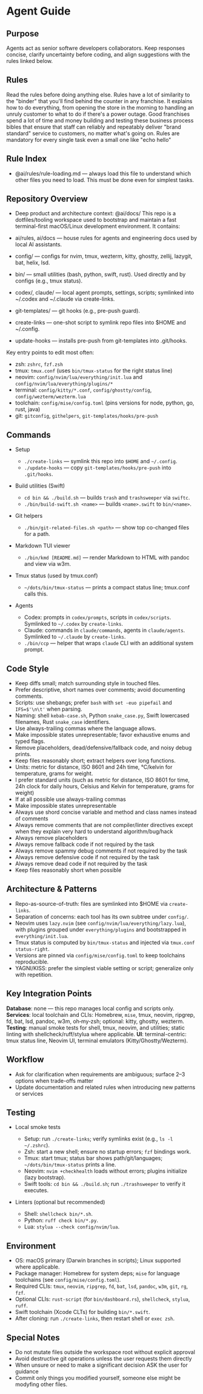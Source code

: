 # Agent Guide

## Purpose
Agents act as senior softwre developers collaborators. Keep responses concise,
clarify uncertainty before coding, and align suggestions with the rules linked below.

## Rules
Read the rules before doing anything else.
Rules have a lot of similarity to the "binder" that you'll find behind
the counter in any franchise. It explains how to do everything,
from opening the store in the morning to handling an unruly customer
to what to do if there's a power outage.
Good franchises spend a lot of time and money building and
testing these business process bibles that ensure that staff
can reliably and repeatably deliver "brand standard" service to customers,
no matter what's going on.
Rules are mandatory for every single task even a small one like "echo hello"

## Rule Index
- @ai/rules/rule-loading.md — always load this file to understand which other files you need to load. This must be done even for simplest tasks.

## Repository Overview
- Deep product and architecture context: @ai/docs/
This repo is a dotfiles/tooling workspace used to bootstrap and maintain a fast terminal-first macOS/Linux development environment. It contains:

- ai/rules, ai/docs — house rules for agents and engineering docs used by local AI assistants.
- config/ — configs for nvim, tmux, wezterm, kitty, ghostty, zellij, lazygit, bat, helix, lsd.
- bin/ — small utilities (bash, python, swift, rust). Used directly and by configs (e.g., tmux status).
- codex/, claude/ — local agent prompts, settings, scripts; symlinked into ~/.codex and ~/.claude via create-links.
- git-templates/ — git hooks (e.g., pre-push guard).
- create-links — one-shot script to symlink repo files into $HOME and ~/.config.
- update-hooks — installs pre-push from git-templates into .git/hooks.

Key entry points to edit most often:
- zsh: `zshrc`, `fzf.zsh`
- tmux: `tmux.conf` (uses `bin/tmux-status` for the right status line)
- neovim: `config/nvim/lua/everything/init.lua` and `config/nvim/lua/everything/plugins/*`
- terminal: `config/kitty/*.conf`, `config/ghostty/config`, `config/wezterm/wezterm.lua`
- toolchain: `config/mise/config.toml` (pins versions for node, python, go, rust, java)
- git: `gitconfig`, `githelpers`, `git-templates/hooks/pre-push`

## Commands
- Setup
  - `./create-links` — symlink this repo into `$HOME` and `~/.config`.
  - `./update-hooks` — copy `git-templates/hooks/pre-push` into `.git/hooks`.

- Build utilities (Swift)
  - `cd bin && ./build.sh` — builds `trash` and `trashsweeper` via `swiftc`.
  - `./bin/build-swift.sh <name>` — builds `<name>.swift` to `bin/<name>`.

- Git helpers
  - `./bin/git-related-files.sh <path>` — show top co-changed files for a path.

- Markdown TUI viewer
  - `./bin/kmd [README.md]` — render Markdown to HTML with pandoc and view via w3m.

- Tmux status (used by tmux.conf)
  - `~/dots/bin/tmux-status` — prints a compact status line; tmux.conf calls this.

- Agents
  - Codex: prompts in `codex/prompts`, scripts in `codex/scripts`. Symlinked to `~/.codex` by `create-links`.
  - Claude: commands in `claude/commands`, agents in `claude/agents`. Symlinked to `~/.claude` by `create-links`.
  - `./bin/ccp` — helper that wraps `claude` CLI with an additional system prompt.

## Code Style
- Keep diffs small; match surrounding style in touched files.
- Prefer descriptive, short names over comments; avoid documenting comments.
- Scripts: use shebangs; prefer `bash` with `set -euo pipefail` and `IFS=$'\n\t'` when parsing.
- Naming: shell `kebab-case.sh`, Python `snake_case.py`, Swift lowercased filenames, Rust `snake_case` identifiers.
- Use always-trailing commas where the language allows.
- Make impossible states unrepresentable; favor exhaustive enums and typed flags.
- Remove placeholders, dead/defensive/fallback code, and noisy debug prints.
- Keep files reasonably short; extract helpers over long functions.
- Units: metric for distance, ISO 8601 and 24h time, °C/kelvin for temperature, grams for weight.
- I prefer standard units (such as metric for distance, ISO 8601 for time, 24h clock for daily hours, Celsius and Kelvin for temperature, grams for weight)
- If at all possible use always-trailing commas
- Make impossible states unrepresentable
- Always use shord concise variable and method and class names instead of comments
- Always remove comments that are not compiler/linter directives except when they explain very hard to understand algorithm/bug/hack
- Always remove placeholders
- Always remove fallback code if not required by the task
- Always remove spammy debug comments if not required by the task
- Always remove defensive code if not required by the task
- Always remove dead code if not required by the task
- Keep files reasonably short when possible

## Architecture & Patterns
- Repo-as-source-of-truth: files are symlinked into $HOME via `create-links`.
- Separation of concerns: each tool has its own subtree under `config/`.
- Neovim uses `lazy.nvim` (see `config/nvim/lua/everything/lazy.lua`), with plugins grouped under `everything/plugins` and bootstrapped in `everything/init.lua`.
- Tmux status is computed by `bin/tmux-status` and injected via `tmux.conf` `status-right`.
- Versions are pinned via `config/mise/config.toml` to keep toolchains reproducible.
- YAGNI/KISS: prefer the simplest viable setting or script; generalize only with repetition.

## Key Integration Points
**Database**: none — this repo manages local config and scripts only.
**Services**: local toolchain and CLIs: Homebrew, `mise`, tmux, neovim, ripgrep, fd, bat, lsd, pandoc, w3m, oh‑my‑zsh; optional: kitty, ghostty, wezterm.
**Testing**: manual smoke tests for shell, tmux, neovim, and utilities; static linting with shellcheck/ruff/stylua where applicable.
**UI**: terminal-centric: tmux status line, Neovim UI, terminal emulators (Kitty/Ghostty/Wezterm).

## Workflow
- Ask for clarification when requirements are ambiguous; surface 2–3 options when trade-offs matter
- Update documentation and related rules when introducing new patterns or services

## Testing
- Local smoke tests
  - Setup: run `./create-links`; verify symlinks exist (e.g., `ls -l ~/.zshrc`).
  - Zsh: start a new shell; ensure no startup errors; `fzf` bindings work.
  - Tmux: start tmux; status bar shows path/git/languages; `~/dots/bin/tmux-status` prints a line.
  - Neovim: `nvim +checkhealth` loads without errors; plugins initialize (lazy bootstrap).
  - Swift tools: `cd bin && ./build.sh`; run `./trashsweeper` to verify it executes.

- Linters (optional but recommended)
  - Shell: `shellcheck bin/*.sh`.
  - Python: `ruff check bin/*.py`.
  - Lua: `stylua --check config/nvim/lua`.

## Environment
- OS: macOS primary (Darwin branches in scripts); Linux supported where applicable.
- Package manager: Homebrew for system deps; `mise` for language toolchains (see `config/mise/config.toml`).
- Required CLIs: `tmux`, `neovim`, `ripgrep`, `fd`, `bat`, `lsd`, `pandoc`, `w3m`, `git`, `rg`, `fzf`.
- Optional CLIs: `rust-script` (for `bin/dashboard.rs`), `shellcheck`, `stylua`, `ruff`.
- Swift toolchain (Xcode CLTs) for building `bin/*.swift`.
- After cloning: run `./create-links`, then restart shell or `exec zsh`.

## Special Notes
- Do not mutate files outside the workspace root without explicit approval
- Avoid destructive git operations unless the user requests them directly
- When unsure or need to make a significant decision ASK the user for guidance
- Commit only things you modified yourself, someone else might be modyfing other files.
